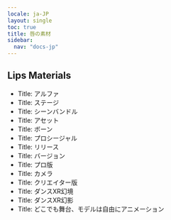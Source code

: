 ```yaml
---
locale: ja-JP
layout: single
toc: true
title: 唇の素材
sidebar:
  nav: "docs-jp"
---
```

## Lips Materials

- Title: アルファ
- Title: ステージ
- Title: シーンバンドル
- Title: アセット
- Title: ボーン
- Title: プロシージャル
- Title: リリース
- Title: バージョン
- Title: プロ版
- Title: カメラ
- Title: クリエイター版
- Title: ダンスXR幻境
- Title: ダンスXR幻影
- Title: どこでも舞台、モデルは自由にアニメーション